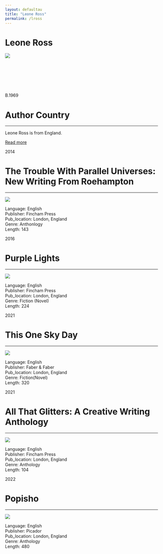 ```yaml
---
layout: defaultau
title: "Leone Ross"
permalink: /lross
---
```

<!-- partial:index.partial.html -->
<div class="content">
    <h1>Leone Ross</h1>
    <div class="quote">
        <div><img src="https://www.bocaslitfest.com/wp-content/uploads/2021/03/leone-ross.jpg" class="logo"></div>
    </div>
    <div class="timeline">
        <div style="padding-bottom:100px;"></div>
        <div class="block">
            <div class="date right"><p class="right"> B.1969 </p></div>
            <div class="dot"></div>
            <div class="left first">
                <h1>Author Country</h1><hr>
            <p> Leone Ross is from England.</p>
                <a href="https://en.wikipedia.org/wiki/Leone_Ross" target="_blank">Read more</a>
            </div>
        </div>
        <div class="block">
            <div class="date left"><p class="left">2014</p></div>
            <div class="dot"></div>
            <div class="right">
                <h1>The Trouble With Parallel Universes: New Writing From Roehampton</h1><hr>
                <p><img src="https://images-na.ssl-images-amazon.com/images/I/5161udSEjkL._SX352_BO1,204,203,200_.jpg"></p>
                <p>
                Language: English <br/>
                Publisher: Fincham Press<br/>
                Pub_location: London, England <br/>
                Genre: Anthonlogy <br/>
                Length: 143 <br/>              
                </p>
            </div>
        </div>
        <div class="block">
            <div class="date right"><p class="right">2016</p></div>
            <div class="dot"></div>
            <div class="left">
                <h1>Purple Lights</h1><hr>
                <p><img src="https://images-na.ssl-images-amazon.com/images/I/519-VWoVoML._SX310_BO1,204,203,200_.jpg"></p>
                <p>
                Language: English <br/>
                Publisher: Fincham Press<br/>
                Pub_location: London, England <br/>
                Genre: Fiction (Novel) <br/>
                Length: 224 <br/>              
                </p>
            </div>
        </div>
     <div class="block">
            <div class="date left"><p class="left">2021</p></div>
            <div class="dot"></div>
            <div class="right">
                <h1>This One Sky Day</h1><hr>
                <p><img src="https://i.gr-assets.com/images/S/compressed.photo.goodreads.com/books/1618558325l/54382354._SY475_.jpg"></p>
                 <p>
                Language: English <br/>
                Publisher: Faber & Faber<br/>
                Pub_location: London, England <br/>
                Genre: Fiction(Novel) <br/>
                Length: 320 <br/>              
                </p>
            </div>
        </div>    
           <div class="block">
            <div class="date right"><p class="right">2021</p></div>
            <div class="dot"></div>
            <div class="left">
                <h1>All That Glitters: A Creative Writing Anthology</h1><hr>
                <p><img src="https://books.google.dm/books/content?id=dfSUzgEACAAJ&printsec=frontcover&img=1&zoom=1&imgtk=AFLRE71xzXz35srE6U6wgdztqbOhHOzhf_vZppoX8lYUiDXjkGqDtjdZmOpxwnM5Sxyf6XYBbcFtHbxCZOBRM69TMLzPzSi5YHkVSXgLNzhAF4nNiLrtmjK4cRQzvMBpcs1GWX7xugJl"></p>
                <p>
                Language: English <br/>
                Publisher: Fincham Press<br/>
                Pub_location: London, England <br/>
                Genre: Anthology <br/>
                Length: 104 <br/>              
                </p>
            </div>
        </div>    
      <div class="block">
            <div class="date left"><p class="left">2022</p></div>
            <div class="dot"></div>
            <div class="right">
                <h1>Popisho</h1><hr>
                <p><img src="https://i.gr-assets.com/images/S/compressed.photo.goodreads.com/books/1601937855l/53317441.jpg"></p>
                 <p>
                Language: English <br/>
                Publisher: Picador<br/>
                Pub_location: London, England <br/>
                Genre: Anthology <br/>
                Length: 480 <br/>              
                </p>
            </div>
        </div>        